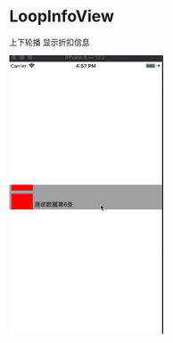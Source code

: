 # LoopInfoView
上下轮播 显示折扣信息




![image](https://github.com/ChoSoodong/LoopInfoView/blob/master/f9d577ed-e21b-479c-86de-c8bedc1fae95.gif)
